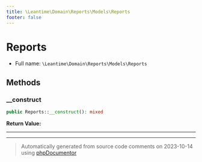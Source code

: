 ```yaml
---
title: \Leantime\Domain\Reports\Models\Reports
footer: false
---
```


# Reports





* Full name: `\Leantime\Domain\Reports\Models\Reports`



## Methods

### __construct



```php
public Reports::__construct(): mixed
```









**Return Value:**





---


---
> Automatically generated from source code comments on 2023-10-14 using [phpDocumentor](http://www.phpdoc.org/)
